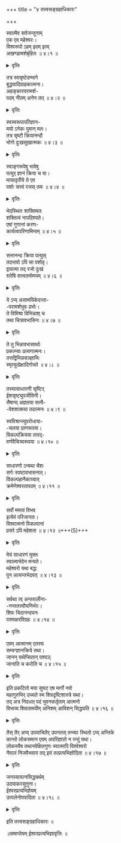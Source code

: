 +++
title = "४ तत्त्वसङ्ग्रहाधिकारः"

+++
  
स्वात्मैव सर्वजन्तूनाम्  
एक एव महेश्वरः।  
विश्वरूपो ऽहम् इदम् इत्य्  
अखण्डामर्शबृंहितः  ॥ ४।१ ॥  
  
<details><summary>वृत्तिः</summary>
एकः प्रथमोपादेयतुर्यदशायाम् अखण्डितग्राहकाखण्डितग्राह्यतन्मेलनाचमत्कारोपबृंहितः साधारण एव सर्वप्राणिनाम् आत्मा विश्वरूपो महेश्वरः ॥  
</details>
  
तत्र स्वसृष्टेदम्भागे  
बुद्ध्यादिग्राहकात्मना।  
अहङ्कारपरामर्श-  
पदम् नीतम् अनेन तत्  ॥ ४।२ ॥  
<details><summary>वृत्तिः</summary>
महेश्वरस्य जृम्भामये ऽस्मिन् निर्गते तस्मिन्न् इदन्तापरामर्शे ग्राह्यं यन् निर्मितं बुद्धिः प्राणो ऽथ शून्यं तद् वेद्यैकदेशरूपम् अहङ्कारावमृश्यतापादनेन परिच्छिन्नग्राहकीकृतम् ॥  
</details>
  
स्वस्वरूपापरिज्ञान-  
मयो ऽनेकः पुमान् मतः।  
तत्र सृष्टौ क्रियानन्दौ  
भोगो दुःखसुखात्मकः  ॥ ४।३ ॥  
  
<details><summary>वृत्तिः</summary>
एतद् एव विश्वात्मनः परिमितत्वकरणम् अप्रत्यभिज्ञानम् उच्यते । एवं चानेकबुद्धिप्राणादिखण्डगतापराहङ्कारपरामर्शः परापरिज्ञानसञ्ज्ञः । प्रत्यकात्मनो बहवस्, तेषु प्रमातृरूपेषु महेश्वरेण स्वानन्दः स्वक्रियैककर्तृतानुसारिणी निर्मिता । स एव भोग आनन्दलेशाख्यः सुखसञ्ज्ञितः क्रियालवात्मा दुःखरूपः क्रिया दुःखं च वक्ष्यते ॥  
</details>
  
स्वाङ्गरूपेषु भावेषु  
पत्युर् ज्ञानं क्रिया च या।  
मायातृतीये ते एव  
पशोः सत्त्वं रजस् तमः   ॥ ४।४ ॥  
  
<details><summary>वृत्तिः</summary>
ईश्वरस्य ज्ञानक्रिये ते मायया सहिते पशोः सत्त्वरजस्तमांसि ॥  
</details>
  
भेदस्थितः शाक्तिमतः  
शक्तित्वं नापदिश्यते।  
एषां गुणानां करण-  
कार्यत्वपरिणामिनाम्  ॥ ४।५ ॥  
  
<details><summary>वृत्तिः</summary>
सत्त्वरजस्तमसां च भेदेनावभासान् न शक्तिव्यपदेशः शक्तिशक्तिमतोर् अभेदात् । वस्तुतः शक्तिविकासो विश्वम् ॥  
</details>
  
सत्तानन्दः क्रिया पत्युस्  
तदभावो ऽपि सा पशोह्।  
द्वयात्मा तद् रजो दुःखं  
श्लेषि सत्त्वतमोमयम्  ॥ ४।६ ॥  
  
<details><summary>वृत्तिः</summary>
ईश्वरस्यानन्तकर्तृता चमत्काररूपा क्रियोक्ता परमप्रकाशानन्दमयी, प्रत्यगात्मनस् तु तौ प्रकाशानन्दौ ग्राह्यभूतौ सत्त्वम् उच्यते । तदभावश् च तमः, सत्त्वतमसी प्रकाशानन्दतदभावरूपे द्वे अपि श्लेषात्मनी [रजः] । पशोः रजःसञ्ज्ञया क्रिया च दुःखं चोच्यते ॥  
</details>
  
ये ऽप्य् असामयिकेदन्ता-  
-परामर्शभुवः प्रभोः।  
ते विमिश्रा विभिन्नाश् च  
तथा चित्रावभासिनः   ॥ ४।७ ॥  
  
<details><summary>वृत्तिः</summary>
ये चैते महेश्वरस्येदंशब्दसङ्केतानुसन्धानं विनापि प्रकाशस्य परामर्शसारत्वाद् बालदशायाम् इवेदमर्थनिर्देश्या भावास्, ते ऽनेकाभाससामानाधिकरण्येन स्वलक्षणात्मनः पृथक्सामान्यरूपतया नानाकाराश् च तथा तन्निर्माणात् प्रथन्ते ॥  
</details>
  
ते तु भिन्नावभासार्थाः  
प्रकल्प्याः प्रत्यगात्मनः।  
तत्तद्विभिन्नसञ्ज्ञाभिः  
स्मृत्युत्प्रेक्षादिगोचरे  ॥ ४।८ ॥  
  
<details><summary>वृत्तिः</summary>
ते विभिन्नावभासाः सामान्यात्मनो ऽर्थास् तदनुभवसंस्कृतैः कृशो ऽहं दुःखी सुखी वाहम् इति विचित्रव्यपदेशविषयीक्रियमाणात्मभिः क्षेत्रज्ञैर् विकल्पनशक्त्या तत्तद्घटरजतशुक्लपटशकटादिनाम्नान्तस्प्रत्यवमर्शनीयत्वेन प्रदर्श्यन्ते स्मृतौ पूर्वानुभवाप्रमोषे, विचित्रोत्प्रेक्षादिषु तु स्वातन्त्र्येण । अयम् एव ग्राह्यग्राहकभेदावभासः शब्दमयः पशुभावे संसारबन्धः ॥  
</details>
  
तस्यासाधारणी सृष्टिर्  
ईशसृष्ट्युपजीविनी।  
सैषाप्य् अज्ञतया सत्यै-  
-वेशशाक्त्या तदात्मनः  ॥ ४।९ ॥  
  
स्वविश्रान्त्युपरोधाया-  
-चलया प्राणरूपया।  
विकल्पक्रियया तत्तद्-  
वर्णवैचित्र्यरूपया  ॥ ४।१० ॥  
  
<details><summary>वृत्तिः</summary>
क्षेत्रश् चेश्वररूप एव तत्तत्सामान्यरूपानर्थान् ईशशक्त्यैवापरिज्ञातया सर्वसाधारणार्थदर्शनसंस्कृतानन्यवेद्यान् निर्मिमीते । सा चेश्वरशाक्तिः स्वात्ममात्रविश्रान्तिविरोधाय मायाव्यपदेश्या तत्तत्ककारादिवर्णभेदशतानन्तगणना प्राणरूपेण चञ्चलताम् आपन्ना विकल्पाख्यव्यापारा तथान्तः सृजत्य् अर्थान् ॥  
</details>
  
साधारणो ऽन्यथा चैशः  
सर्गः स्पष्टावभासनात्।  
विकल्पहानैकाग्र्यात्  
क्रमेणेश्वरतापदम्  ॥ ४।११ ॥  
  
<details><summary>वृत्तिः</summary>
ईश्वरस्य तु सृष्टिः सर्वप्रमातॄणां साधारणी तेषां तन्मध्य एवोत्पादाद्, एकप्रमातृनियता चैकप्रमात्रावेशेन स्वप्नभ्रान्त्यादौ सृष्टिः । सा चाहम् इदम् इत्य् एतावत् परामर्शमयी भेदानुदयाद् विकल्पोज्झिता स्पष्टावभासा च । तत्रान्तरान्तरोद्यत्क्षेत्रज्ञव्यापारविकल्पननिर्ह्रासपरिशीलनेन संसारिणां क्रमेणैकरसैश्वर्योद्गमात् क्षेत्रज्ञताविमुक्तिः ॥  
</details>
  
सर्वो ममायं विभव  
इत्येवं परिजानतः।  
विश्वात्मनो विकल्पानां  
प्रसरे ऽपि महेशता  ॥ ४।१२ ॥+++(5)+++  
  
<details><summary>वृत्तिः</summary>
क्षेत्रज्ञस्यापीश्वर-शाक्त्यैव विकल्पारम्भ इति तद्-दशायाम् अपि परिज्ञातेश्वरभावस्य ममायं संसारमयो विभव इत्य् अभेदेन विश्वम् आविशतः परामर्शमात्रान् अशेषान् विकल्पान् सम्पादयतो महेश्वरतैव ॥  
</details>
  
मेयं साधारणं मुक्तः  
स्वात्माभेदेन मन्यते।  
महेश्वरो यथा बद्धः  
पुन अत्यन्तभेदवत्  ॥ ४।१३ ॥  
  
<details><summary>वृत्तिः</summary>
बद्धमुक्तयोर् वेद्यम् एकं, किं तु बद्धो ऽत्यन्तविभेदेन तद् वेत्ति विमुक्तः स्वात्मदेहत्वेन ॥  
</details>
  
सर्वथा त्व् अन्तरालीना-  
-नन्ततत्त्वौघनिर्भरः।  
शिवः चिदानन्दघनः  
परमाक्षरविग्रहः  ॥ ४।१४ ॥  
  
<details><summary>वृत्तिः</summary>
सर्वथा त्व् अन्तर्लीने प्रमेये ऽहम्मतौ पूर्णायां शिवतैव ॥  
</details>
  
एवम् आत्मानम् एतस्य  
सम्यग्ज्ञानक्रिये तथा।  
जानन् यथेप्सितान् पश्यञ्  
जानाति च करोति च  ॥ ४।१५ ॥  
  
<details><summary>वृत्तिः</summary>
इत्थम् आविष्कृतशक्त्यभिज्ञानम् आत्मानम् अनन्तज्ञानक्रियाशक्तिनिभृतम् ईश्वरं प्रत्यभिज्ञाय यथेच्छं सर्वं पश्यति निर्मिमीते ॥  
</details>
  
इति प्रकटितो मया सुघट एष मार्गो नवो  
महागुरुभिर् उच्यते स्म शिवदृष्टिशास्त्रे यथा।  
तद् अत्र निदधत् पदं भुवनकर्तृताम् आत्मनो  
विभाव्य शिवतामयीम् अनिशम् आविशन् सिद्ध्यति  ॥ ४।१६ ॥  
  
<details><summary>वृत्तिः</summary>
यत्र यथावस्थित एव व्यवहारे प्रत्यभिज्ञामात्राच् छिवतालाभः । स अयम् अवक्र एवाभिनवो मार्गः साक्षात्कृतपरमेश्वरभट्टारकाकारैर् भट्टश्रीसोमानन्दपादैः शिवदृष्टिनाम्नि प्रकरणे निर्दिष्टो मया युक्तिनिबन्धनेन हृदयङ्गमीकृतः । एतत् परिशीलनेन शिवतावेशाज् जीवन्न् एव मुक्तो भवति ॥  
</details>
  
तैस् तैर् अप्य् उपयाचितैर् उपनतस् तन्व्याः स्थितो ऽप्य् अन्तिके  
कान्तो लोकसमान एवम् अपरिज्ञातो न रन्तुं यथा।  
लोकस्यैष तथानवेक्षितगुणः स्वात्मापि विश्वेश्वरो  
नैवालं निजवैभवाय तद् इयं तत्प्रत्यभिज्ञोदिता  ॥ ४।१७ ॥  
  
<details><summary>वृत्तिः</summary>
कान्तदृष्टान्तेनेश्वरप्रत्यभिज्ञोपपादनीया चापूर्वफला च ॥****
</details>

जनस्यायत्नसिद्ध्यर्थम्  
उदयाकरसूनुना।  
ईश्वरप्रत्यभिज्ञेयम्  
उत्पलेनोपपादिता  ॥ ४।१८ ॥  
  
<details><summary>वृत्तिः</summary>
सुलभो ऽयं सिद्धिमार्गः प्रदर्शितः ॥  
</details>
  
इति तत्त्वसङ्ग्रहाधिकारः ॥  
  
॥समाप्तेयम् ईश्वरप्रत्यभिज्ञावृत्तिः ॥  